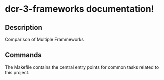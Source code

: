 # dcr-3-frameworks documentation!

## Description

Comparison of Multiple Frammeworks

## Commands

The Makefile contains the central entry points for common tasks related to this project.

